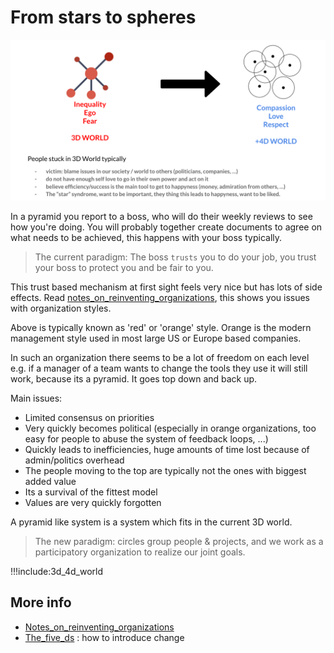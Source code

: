 # From stars to spheres

![](img/stars_spheres.png)

In a pyramid you report to a boss, who will do their weekly reviews to see how you're doing.
You will probably together create documents to agree on what needs to be achieved, this happens with your boss typically.

> The current paradigm: The boss ```trusts``` you to do your job, you trust your boss to protect you and be fair to you.

This trust based mechanism at first sight feels very nice but has lots of side effects.
Read [notes_on_reinventing_organizations](notes_on_reinventing_organizations), this shows you issues with organization styles.

Above is typically known as 'red' or 'orange' style. Orange is the modern management style used in most large US or Europe based companies.

In such an organization there seems to be a lot of freedom on each level e.g. if a manager of a team wants to change the tools they use it will still work, because its a pyramid. It goes top down and back up.

Main issues:

- Limited consensus on priorities
- Very quickly becomes political (especially in orange organizations, too easy for people to abuse the system of feedback loops, ...)
- Quickly leads to inefficiencies, huge amounts of time lost because of admin/politics overhead
- The people moving to the top are typically not the ones with biggest added value
- Its a survival of the fittest model
- Values are very quickly forgotten

A pyramid like system is a system which fits in the current 3D world.

> The new paradigm: circles group people & projects, and we work as a participatory organization to realize our joint goals.

!!!include:3d_4d_world


## More info

- [Notes_on_reinventing_organizations](notes_on_reinventing_organizations)
- [The_five_ds](the_five_ds)  :   how to introduce change
